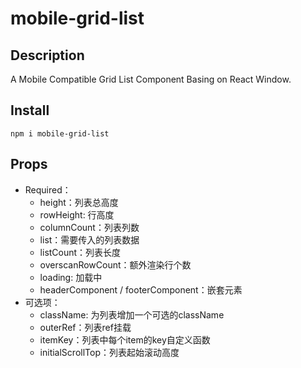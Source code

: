 # mobile-grid-list

## Description
A Mobile Compatible Grid List Component Basing on React Window.

## Install
```
npm i mobile-grid-list
```

## Props
- Required：
  - height：列表总高度
  - rowHeight: 行高度
  - columnCount：列表列数
  - list：需要传入的列表数据
  - listCount：列表长度
  - overscanRowCount：额外渲染行个数
  - loading: 加载中
  - headerComponent / footerComponent：嵌套元素
- 可选项：
  - className: 为列表增加一个可选的className
  - outerRef：列表ref挂载
  - itemKey：列表中每个item的key自定义函数
  - initialScrollTop：列表起始滚动高度

